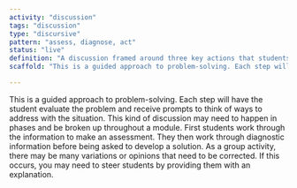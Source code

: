 ```yaml
---
activity: "discussion"
tags: "discussion"
type: "discursive"
pattern: "assess, diagnose, act"
status: "live"
definition: "A discussion framed around three key actions that students undertake. Assess what the issue or problem at hand. Diagnose what the root cause of the issue or problem. Actions that can be taken to solve the problem."
scaffold: "This is a guided approach to problem-solving. Each step will have the student evaluate the problem and receive prompts to think of ways to address with the situation. This kind of discussion may need to happen in phases and be broken up throughout a module. First students work through the information to make an assessment. They then work through diagnostic information before being asked to develop a solution. As a group activity, there may be many variations or opinions that need to be corrected. If this occurs, you may need to steer students by providing them with an explanation."

---
```


This is a guided approach to problem-solving. Each step will have the student evaluate the problem and receive prompts to think of ways to address with the situation. This kind of discussion may need to happen in phases and be broken up throughout a module. First students work through the information to make an assessment. They then work through diagnostic information before being asked to develop a solution. As a group activity, there may be many variations or opinions that need to be corrected. If this occurs, you may need to steer students by providing them with an explanation.
